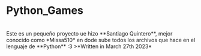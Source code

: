 # Python_Games
<br>
Este es un pequeño proyecto ue hizo **Santiago Quintero**, mejor conocido como *Missa510*
en dode sube todos los archivos que hace en el lenguaje de **Python** :3
>*Written in March 27th 2023*
